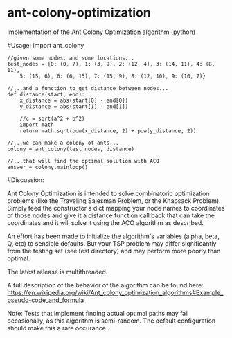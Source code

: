 # ant-colony-optimization
Implementation of the Ant Colony Optimization algorithm (python)

#Usage:
	import ant_colony
			
	//given some nodes, and some locations...
	test_nodes = {0: (0, 7), 1: (3, 9), 2: (12, 4), 3: (14, 11), 4: (8, 11),
		5: (15, 6), 6: (6, 15), 7: (15, 9), 8: (12, 10), 9: (10, 7)}
	
	//...and a function to get distance between nodes...
	def distance(start, end):
		x_distance = abs(start[0] - end[0])
		y_distance = abs(start[1] - end[1])
		
		//c = sqrt(a^2 + b^2)
		import math
		return math.sqrt(pow(x_distance, 2) + pow(y_distance, 2))
	
	//...we can make a colony of ants...
	colony = ant_colony(test_nodes, distance)
	
	//...that will find the optimal solution with ACO
	answer = colony.mainloop()

#Discussion:

Ant Colony Optimization is intended to solve combinatoric optimization problems 
(like the Traveling Salesman Problem, or the Knapsack Problem). Simply feed the constructor a dict mapping your node names to
coordinates of those nodes and give it a distance function call back that can take the coordinates and it will solve it using
the ACO algorithm as described.

An effort has been made to initialize the algorithm's variables (alpha, beta, Q, etc) to sensible defaults. But your TSP problem
may differ significantly from the testing set (see test directory) and may perform more poorly than optimal.

The latest release is multithreaded.

A full description of the behavior of the algorithm can be found here: https://en.wikipedia.org/wiki/Ant_colony_optimization_algorithms#Example_pseudo-code_and_formula

Note: Tests that implement finding actual optimal paths may fail occasionally, as this algorithm is semi-random. The default configuration should make this a rare occurance.
